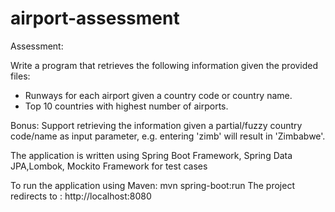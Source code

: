 # airport-assessment


Assessment:

Write a program that retrieves the following information given the provided files:

- Runways for each airport given a country code or country name.
- Top 10 countries with highest number of airports.

Bonus: Support retrieving the information given a partial/fuzzy country code/name as input parameter, e.g. entering 'zimb' will result in 'Zimbabwe'.

The application is written using Spring Boot Framework, Spring Data JPA,Lombok, Mockito Framework for test cases

To run the application using Maven: mvn spring-boot:run
The project redirects to : http://localhost:8080

